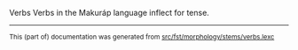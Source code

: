 Verbs
Verbs in the Makuráp language inflect for tense.

* * *

<small>This (part of) documentation was generated from [src/fst/morphology/stems/verbs.lexc](https://github.com/giellalt/lang-mpu/blob/main/src/fst/morphology/stems/verbs.lexc)</small>
